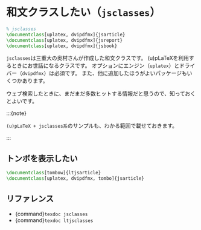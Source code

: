 # 和文クラスしたい（`jsclasses`）

```latex
% jsclasses
\documentclass[uplatex, dvipdfmx]{jsarticle}
\documentclass[uplatex, dvipdfmx]{jsreport}
\documentclass[uplatex, dvipdfmx]{jsbook}
```

`jsclasses`は三重大の奥村さんが作成した和文クラスです。
(u)pLaTeXを利用するときにお世話になるクラスです。
オプションにエンジン（`uplatex`）とドライバー（`dvipdfmx`）は必須です。
また、他に追加したほうがよいパッケージもいくつかあります。

ウェブ検索したときに、まだまだ多数ヒットする情報だと思うので、知っておくとよいです。

:::{note}

``(u)pLaTeX + jsclasses系``のサンプルも、わかる範囲で載せておきます。

:::

## トンボを表示したい

```latex
\documentclass[tombow]{ltjsarticle}
\documentclass[uplatex, dvipdfmx, tombo]{jsarticle}
```

## リファレンス

- {command}`texdoc jsclasses`
- {command}`texdoc ltjsclasses`
